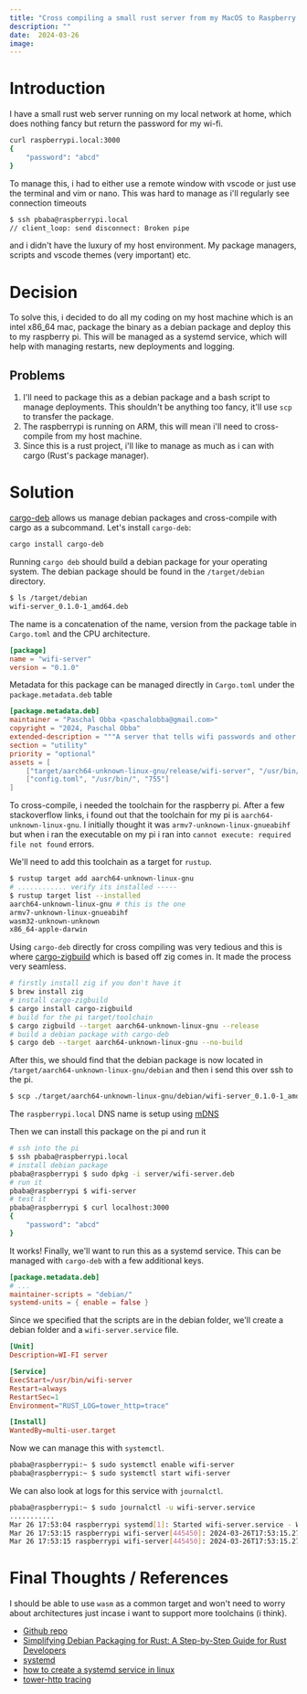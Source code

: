```yaml
---
title: "Cross compiling a small rust server from my MacOS to Raspberry pi"
description: ""
date:  2024-03-26
image: 
---
```


# Introduction
I have a small rust web server running on my local network at home, which does nothing fancy but return the password for my wi-fi.
```bash
curl raspberrypi.local:3000
{
    "password": "abcd"
}
```
To manage this, i had to either use a remote window with vscode or just use the terminal and vim or nano. This was hard to manage as i'll regularly see connection timeouts
```sh
$ ssh pbaba@raspberrypi.local
// client_loop: send disconnect: Broken pipe
```
and i didn't have the luxury of my host environment. My package managers, scripts and vscode themes (very important) etc.

# Decision
To solve this, i decided to do all my coding on my host machine which is an intel x86_64 mac, package the binary as a debian package and deploy this to my raspberry pi. This will be managed as a systemd service, which will help with managing restarts, new deployments and logging.  

## Problems
1. I'll need to package this as a debian package and a bash script to manage deployments. This shouldn't be anything too fancy, it'll use `scp` to transfer the package.
2. The raspberrypi is running on ARM, this will mean i'll need to cross-compile from my host machine.
3. Since this is a rust project, i'll like to manage as much as i can with cargo (Rust's package manager).

# Solution
[cargo-deb](https://lib.rs/crates/cargo-deb) allows us manage debian packages and cross-compile with cargo as a subcommand. Let's install `cargo-deb`:
```sh
cargo install cargo-deb
```
Running `cargo deb` should build a debian package for your operating system. 
The debian package should be found in the `/target/debian` directory.
```sh
$ ls /target/debian
wifi-server_0.1.0-1_amd64.deb
```
The name is a concatenation of the name, version from the package table in `Cargo.toml` and the CPU architecture.
```toml
[package]
name = "wifi-server"
version = "0.1.0"
```

Metadata for this package can be managed directly in `Cargo.toml` under the `package.metadata.deb` table
```toml 
[package.metadata.deb]
maintainer = "Paschal Obba <paschalobba@gmail.com>"
copyright = "2024, Paschal Obba"
extended-description = """A server that tells wifi passwords and other details"""
section = "utility"
priority = "optional"
assets = [
    ["target/aarch64-unknown-linux-gnu/release/wifi-server", "/usr/bin/", "755"],
    ["config.toml", "/usr/bin/", "755"]
]
```

To cross-compile, i needed the toolchain for the raspberry pi. After a few stackoverflow links, i found out that the toolchain for my pi is `aarch64-unknown-linux-gnu`. I initially thought it was `armv7-unknown-linux-gnueabihf` but when i ran the executable on my pi i ran into `cannot execute: required file not found` errors.

We'll need to add this toolchain as a target for `rustup`.
```sh
$ rustup target add aarch64-unknown-linux-gnu
# ............ verify its installed -----
$ rustup target list --installed
aarch64-unknown-linux-gnu # this is the one
armv7-unknown-linux-gnueabihf
wasm32-unknown-unknown
x86_64-apple-darwin 
```

Using `cargo-deb` directly for cross compiling was very tedious and this is where [cargo-zigbuild](https://lib.rs/crates/cargo-zigbuild) which is based off zig comes in. It made the process very seamless.

```sh
# firstly install zig if you don't have it
$ brew install zig
# install cargo-zigbuild
$ cargo install cargo-zigbuild
# build for the pi target/toolchain
$ cargo zigbuild --target aarch64-unknown-linux-gnu --release
# build a debian package with cargo-deb
$ cargo deb --target aarch64-unknown-linux-gnu --no-build
```

After this, we should find that the debian package is now located in `/target/aarch64-unknown-linux-gnu/debian` and then i send this over ssh to the pi. 
```sh
$ scp ./target/aarch64-unknown-linux-gnu/debian/wifi-server_0.1.0-1_amd64.deb pbaba@raspberrypi.local:~/server/wifi-server.deb
```

The `raspberrypi.local` DNS name is setup using [mDNS](https://en.wikipedia.org/wiki/Multicast_DNS)

Then we can install this package on the pi and run it
```sh
# ssh into the pi
$ ssh pbaba@raspberrypi.local
# install debian package
pbaba@raspberrypi $ sudo dpkg -i server/wifi-server.deb
# run it
pbaba@raspberrypi $ wifi-server
# test it
pbaba@raspberrypi $ curl localhost:3000
{
    "password": "abcd"
}
```

It works! Finally, we'll want to run this as a systemd service. This can be managed with `cargo-deb` with a few additional keys.
```toml
[package.metadata.deb]
# ...
maintainer-scripts = "debian/"
systemd-units = { enable = false }
```
Since we specified that the scripts are in the debian folder, we'll create a debian folder and a `wifi-server.service` file. 
```toml
[Unit]
Description=WI-FI server

[Service]
ExecStart=/usr/bin/wifi-server
Restart=always
RestartSec=1
Environment="RUST_LOG=tower_http=trace"

[Install]
WantedBy=multi-user.target
```

Now we can manage this with `systemctl`.

```sh
pbaba@raspberrypi:~ $ sudo systemctl enable wifi-server
pbaba@raspberrypi:~ $ sudo systemctl start wifi-server
```

We can also look at logs for this service with `journalctl`.
```sh
pbaba@raspberrypi:~ $ sudo journalctl -u wifi-server.service
...........
Mar 26 17:53:04 raspberrypi systemd[1]: Started wifi-server.service - WI-FI server.
Mar 26 17:53:15 raspberrypi wifi-server[445450]: 2024-03-26T17:53:15.274862Z DEBUG request{method=GET uri=/ version=HTTP/1.1}: tower_http::trace::on_request: started processing request
Mar 26 17:53:15 raspberrypi wifi-server[445450]: 2024-03-26T17:53:15.274948Z DEBUG request{method=GET uri=/ version=HTTP/1.1}: tower_http::trace::on_response: finished processing request latency=0 ms status=200
```

# Final Thoughts / References
I should be able to use `wasm` as a common target and won't need to worry about architectures just incase i want to support more toolchains (i think). 
- [Github repo](https://github.com/obbap1/wifi-server)
- [Simplifying Debian Packaging for Rust: A Step-by-Step Guide for Rust Developers](https://medium.com/rust-programming-language/simplifying-debian-packaging-for-rust-a-step-by-step-guide-for-rust-developers-0457cdb3c81d)
- [systemd](https://www.freedesktop.org/software/systemd/man/latest/systemd.unit.html)
- [how to create a systemd service in linux](https://www.shubhamdipt.com/blog/how-to-create-a-systemd-service-in-linux/)
- [tower-http tracing](https://docs.rs/tower-http/0.5.2/tower_http/trace/index.html)






